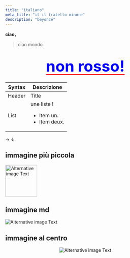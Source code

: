 ```yaml
---
title: "italiano"
meta_title: "it il fratello minore"
description: "beyoncé"
---
```


**ciao**，

> ciao mondo

## <center style="text-decoration:underline red 2px solid; text-underline-offset: 8px; margin-block:22px " ><font style="color:blue" size="22" color="red">non rosso!</font></center>

| Syntax |    Descrizione                                               |
| ------ | ------------------------------------------------------------ |
| Header | Title                                                        |
| List   | une liste ! <ul><li>Item un.</li><li>Item deux.</li></ul> |

&rarr; &darr;

## immagine più piccola

<img width="100" src="/images/flowa05.png" alt="Alternative image Text" />

## immagine md

![Alternative image Text](/images/flowa05.png)

## immagine al centro

<p align="center" >
<img src="/images/flowa05.png" alt="Alternative image Text" />
</p>
